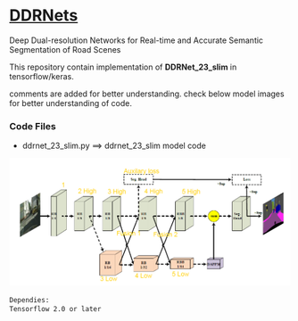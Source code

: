 # [DDRNets](https://arxiv.org/pdf/2101.06085.pdf)
Deep Dual-resolution Networks for Real-time and Accurate Semantic Segmentation of Road Scenes

This repository contain implementation of **DDRNet_23_slim** in tensorflow/keras.

comments are added for better understanding. check below model images for better understanding of code.

### Code Files
* ddrnet_23_slim.py ==> ddrnet_23_slim model code

![alt text](https://github.com/hamidriasat/DDRNets/blob/main/architecture.PNG)


```
Dependies:
Tensorflow 2.0 or later
```
